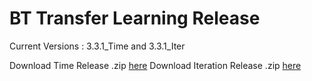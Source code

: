 # BT Transfer Learning Release
Current Versions : 3.3.1_Time and 3.3.1_Iter


Download Time Release .zip [here](https://github.com/sanjayovs/BTTransferLearningRelease/releases/tag/V3.3.1)
Download Iteration Release .zip [here](https://github.com/sanjayovs/BTTransferLearningRelease/releases/tag/V3.3.2)
